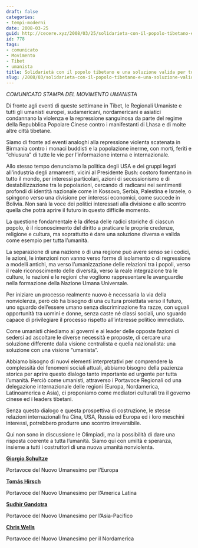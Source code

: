 ```yaml
---
draft: false
categories:
- tempi-moderni
date: 2008-03-25
guid: http://cecere.xyz/2008/03/25/solidarieta-con-il-popolo-tibetano-e-una-soluzione-valida-per-tutta-l%e2%80%99umanita/
id: 778
tags:
- comunicato
- Movimento
- Tibet
- umanista
title: Solidarietà con il popolo tibetano e una soluzione valida per tutta l’umanità
slug: /2008/03/solidarieta-con-il-popolo-tibetano-e-una-soluzione-valida-per-tutta-lumanita/
---
```


_COMUNICATO STAMPA DEL MOVIMENTO UMANISTA_

Di fronte agli eventi di queste settimane in Tibet, le Regionali Umaniste e tutti gli umanisti europei, sudamericani, nordamericani e asiatici condannano la violenza e la repressione sanguinosa da parte del regime della Repubblica Popolare Cinese contro i manifestanti di Lhasa e di molte altre città tibetane.

Siamo di fronte ad eventi analoghi alla repressione violenta scatenata in Birmania contro i monaci buddisti e la popolazione inerme, con morti, feriti e “chiusura” di tutte le vie per l’informazione interna e internazionale.

Allo stesso tempo denunciamo la politica degli USA e dei gruppi legati all’industria degli armamenti, vicini al Presidente Bush: costoro fomentano in tutto il mondo, per interessi particolari, azioni di secessionismo e di destabilizzazione tra le popolazioni, cercando di radicarsi nei sentimenti profondi di identità nazionale come in Kossovo, Serbia, Palestina e Israele, o spingono verso una divisione per interessi economici, come succede in Bolivia. Non sarà la voce dei politici interessati alla divisione e allo scontro quella che potrà aprire il futuro in questo difficile momento.

La questione fondamentale è la difesa delle radici storiche di ciascun popolo, è il riconoscimento del diritto a praticare le proprie credenze, religione e cultura, ma soprattutto è dare una soluzione diversa e valida come esempio per tutta l’umanità.

La separazione di una nazione o di una regione può avere senso se i codici, le azioni, le intenzioni non vanno verso forme di isolamento o di regressione a modelli antichi, ma verso l’umanizzazione delle relazioni tra i popoli, verso il reale riconoscimento delle diversità, verso la reale integrazione tra le culture, le nazioni e le regioni che vogliono rappresentare le avanguardie nella formazione della Nazione Umana Universale.

Per iniziare un processo realmente nuovo è necessaria la via della nonviolenza, però ciò ha bisogno di una cultura proiettata verso il futuro, uno sguardo dell’essere umano senza discriminazione fra razze, con uguali opportunità tra uomini e donne, senza caste né classi sociali, uno sguardo capace di privilegiare il processo rispetto all’interesse politico immediato.

Come umanisti chiediamo ai governi e ai leader delle opposte fazioni di sedersi ad ascoltare le diverse necessità e proposte, di cercare una soluzione differente dalla visione centralista e quella nazionalista: una soluzione con una visione “umanista”.

Abbiamo bisogno di nuovi elementi interpretativi per comprendere la complessità dei fenomeni sociali attuali, abbiamo bisogno della pazienza storica per aprire questo dialogo tanto importante ed urgente per tutta l’umanità. Perciò come umanisti, attraverso i Portavoce Regionali od una delegazione internazionale delle regioni (Europa, Nordamerica, Latinoamerica e Asia), ci proponiamo come mediatori culturali tra il governo cinese ed i leaders tibetani.

Senza questo dialogo e questa prospettiva di costruzione, le stesse relazioni internazionali fra Cina, USA, Russia ed Europa ed i loro meschini interessi, potrebbero produrre uno scontro irreversibile.

Qui non sono in discussione le Olimpiadi, ma la possibilità di dare una risposta coerente a tutta l’umanità. Siamo qui con umiltà e speranza, insieme a tutti i costruttori di una nuova umanità nonviolenta.

**[Giorgio Schultze](http://www.giorgioschultze.eu/?lang=ita)**
  
Portavoce del Nuovo Umanesimo per l’Europa
  
**[Tomás Hirsch](http://www.tomashirsch.org/)**
  
Portavoce del Nuovo Umanesimo per l’America Latina
  
**[Sudhir Gandotra](http://www.aphumanistforum.org/)**
  
Portavoce del Nuovo Umanesimo per l’Asia-Pacifico
  
**[Chris Wells](http://chriswells.humanism.org/)**
  
Portavoce del Nuovo Umanesimo per il Nordamerica